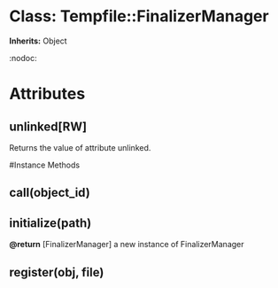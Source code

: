 # Class: Tempfile::FinalizerManager
**Inherits:** Object
    

:nodoc:


# Attributes
## unlinked[RW] [](#attribute-i-unlinked)
Returns the value of attribute unlinked.


#Instance Methods
## call(object_id) [](#method-i-call)

## initialize(path) [](#method-i-initialize)

**@return** [FinalizerManager] a new instance of FinalizerManager

## register(obj, file) [](#method-i-register)

